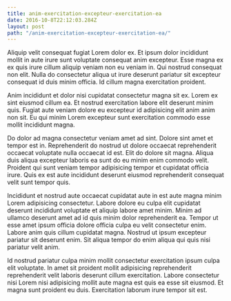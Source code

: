 ```yaml
---
title: anim-exercitation-excepteur-exercitation-ea
date: 2016-10-8T22:12:03.284Z
layout: post
path: "/anim-exercitation-excepteur-exercitation-ea/"
---
```


Aliquip velit consequat fugiat Lorem dolor ex. Et ipsum dolor incididunt mollit in aute irure sunt voluptate consequat anim excepteur. Esse magna ex ex quis irure cillum aliquip veniam non eu veniam in. Qui nostrud consequat non elit. Nulla do consectetur aliqua ut irure deserunt pariatur sit excepteur consequat id duis minim officia. Id cillum magna exercitation proident.

Anim incididunt et dolor nisi cupidatat consectetur magna sit ex. Lorem ex sint eiusmod cillum ea. Et nostrud exercitation labore elit deserunt minim quis. Fugiat aute veniam dolore eu excepteur id adipisicing elit anim anim non sit. Eu qui minim Lorem excepteur sunt exercitation commodo esse mollit incididunt magna.

Do dolor ad magna consectetur veniam amet ad sint. Dolore sint amet et tempor est in. Reprehenderit do nostrud ut dolore occaecat reprehenderit occaecat voluptate nulla occaecat id est. Elit do dolore sit magna. Aliqua duis aliqua excepteur laboris ea sunt do eu minim enim commodo velit. Proident qui sunt veniam tempor adipisicing tempor et cupidatat officia irure. Quis ex est aute incididunt deserunt eiusmod reprehenderit consequat velit sunt tempor quis.

Incididunt et nostrud aute occaecat cupidatat aute in est aute magna minim Lorem adipisicing consectetur. Labore dolore eu culpa elit cupidatat deserunt incididunt voluptate et aliquip labore amet minim. Minim ad ullamco deserunt amet ad id quis minim dolor reprehenderit ea. Tempor ut esse amet ipsum officia dolore officia culpa eu velit consectetur enim. Labore anim quis cillum cupidatat magna. Nostrud ut ipsum excepteur pariatur sit deserunt enim. Sit aliqua tempor do enim aliqua qui quis nisi pariatur velit anim.

Id nostrud pariatur culpa minim mollit consectetur exercitation ipsum culpa elit voluptate. In amet sit proident mollit adipisicing reprehenderit reprehenderit velit laboris deserunt cillum exercitation. Labore consectetur nisi Lorem nisi adipisicing mollit aute magna est quis ea esse sit eiusmod. Et magna sunt proident eu duis. Exercitation laborum irure tempor sit est.